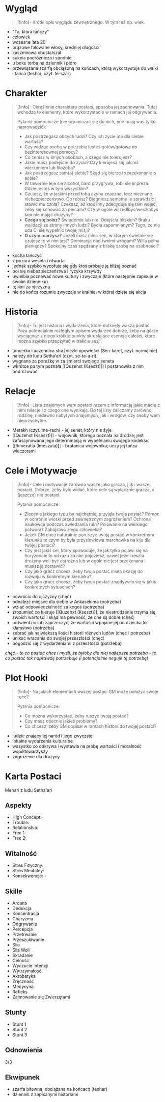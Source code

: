 # Wygląd

>[!info]-
>Krótki opis wyglądu zewnętrznego. W tym też np. wiek.

- "Ta, która tańczy"
- człowiek
- wczesne lata 20'
- brązowe falowane włosy, średniej długości
- kaszmirowa chusta/szal
- suknia podróżnicza i spodnie
- u boku torba na dziennik i pióro
- przewiązana szarfą obciążoną na końcach, którą wykorzystuje do walki i tańca (teshar, czyt. te-szar)
# Charakter

>[!info]-
>Określenie charakteru postaci, sposobu jej zachowania. Tutaj wchodzą te elementy, które wykorzystacie w ramach jej odgrywania. 
>
>Pytania pomocnicze (nie ograniczać się do nich, one mają was tylko naprowadzić):
>- Jak postrzegasz obcych ludzi? Czy ich życie ma dla ciebie wartość? 
>- Czy widząc osobę w potrzebie jesteś gotów/gotowa do bezinteresownej pomocy?
>- Co cenisz w innych osobach, a czego nie tolerujesz?
>- Jakie masz podejście do życia? Czy kierujesz się jakimś wierzeniem lub filozofią?
>- Jak postrzegasz sam(a) siebie? Skąd się bierze to przekonanie o sobie?
>- W tawernie leje się alcohol, bard przygrywa, robi się impreza. Gdzie jesteś w tym wszystkim?
>- Czujesz, że w jaskini przed tobą czyha znaczne, lecz nieznane niebezpieczeństwo. Co robisz? Biegniesz samemu je sprawdzić i stawić mu czoła? Czekasz, aż ktoś inny zdecyduje się tam wejść, żeby się schować za plecami? Czy w ogóle wszedłbyś/weszłabyś tam nie mając drużyny?
>- **Czego się boisz?** Świadomie lub nie. Odejścia bliskich? Braku walidacji ze strony innych ludzi? Bycia zapomnianym? Tego, że nie uda Ci się wypełnić twojej misji?
>- **O czym marzysz?** Jeżeli masz mieć sen, w którym świetnie się czujesz to w nim jest? Dominacja nad twoimi wrogami? Willa pełna pieniędzy? Spokojny czas spędzany z bliską osobą na osobności? 

- kocha tańczyć
- z pozoru wesoła i otwarta
- jednak szybko wycofuje się gdy ktoś próbuje ją bliżej poznać
- boi się niebezpieczeństwa i ryzyka krzywdy
- uwielbia poznawać nowe kultury i zwyczaje (które następnie zapisuje w swoim dzienniku)
- tęskni za ojczyzną
- nie do końca rozumie zwyczaje w krainie, w której dzieje się akcja
# Historia

>[!info]-
>Tu jest historia i wydarzenia, które dotknęły waszą postać. Poza potencjalnie rozległym opisem wydarzeń dobrze, żeby na górze wyciągnąć z niego krótkie punkty określające esencję całości, które można szybko przeczytać w trakcie sesji.

- tancerka i uczennica strażniczki opowieści (Sen-karet, czyt. normalnie)
- należy do ludu Setha'ari (czyt. se-ta-a-ri)
- wygnana za porażkę w za śmierci swojego seneta
- wkrótce po tym poznała [[Quzehxt (Kseszt)]] i postanowiła z nim podróżować
# Relacje

>[!info]-
>Lista znajomych wam postaci razem z informacją jakie macie z nimi relacje i z czego one wynikają. Do tej listy zaliczamy zarówno rodzinę, niedawno nabytych znajomych, jak i wrogów, czy osoby wam nieprzychylne.

- Merakh (czyt. me-rach) - jej senet, który nie żyje
- [[Quzehxt (Kseszt)]] - wojownik, którego poznała na drodze; jest zafascynowana jego determinacją w wypełnianiu swojego kodeksu
- [[Ihmexatla (Imeszata)]] - bratanica wojownika; uczy jej tańca wieczorami
# Cele i Motywacje

>[!info]-
>Cele i motywacje zarówno wasze jako gracza, jak i waszej postaci. Dobrze, żeby było widać, które cele są wyłącznie gracza, a (jeszcze) nie postaci.
>
>Pytania pomocnicze:
>- Zlecenie jakiego typu by najchętniej przyjęła twoja postać? Pomoc w ochronie wioski przed zewnętrznym zagrożeniem? Ochrona naukowca podczas zwiedzania ruin? Polowanie na wielkiego potwora? Zabójstwo złego człowieka? 
>- Jeżeli GM chce naturalnie poruszyć twoją postać w konkretnym kierunku to czym by była przysłowiowa marchewka na kiju dla twojej postaci?
>- Czy jest jakiś cel, który spowoduje, że jak tylko pojawi się na horyzoncie to od razu za nim pójdziesz, nawet jeżeli reszta drużyny woli być ostrożna lub w ogóle nie jest przekonana i musisz ją zostawić? 
>- Czy jako gracz chcesz, żeby twoja postać miała okazję do rozwoju w konkretnym kierunku?
>- Czy jako gracz chcesz, żeby twoja postać znajdywała się w jakiś konkretnych sytuacjach?

- powrócić do ojczyzny (chęć) 
- odnalezć miejsce dla siebie w Ankasekima (potrzeba)
- wziąć odpowiedzialność za kogoś (potrzeba)
- zrozumieć co kieruje [[Quzehxt (Kseszt)]], że niestrudzenie trzyma się swoich wartości i skąd ma pewność, że one są dobre (chęć)
- potwierdzić lub zaprzeczyć, że wartości wpajane jej od dziecka to kłamstwo (potrzeba)
- zebrać jak największą ilości historii różnych ludów (chęć i potrzeba)
- unikać wracania do swojej przeszłości (chęć)
- pogodzić się z wydarzeniami z przeszłości (potrzeba)

*chęć - to co postać chce i myśli, że byłoby dla niej najlepsze*
*potrzeba - to co postać tak naprawdę potrzebuje (i potencjalnie neguje tę potrzebę)*

# Plot Hooki

>[!info]-
>Na jakich elementach waszej postaci GM może położyć swoje ręce? 
>
>Pytania pomocnicze:
>- Co można wykorzystać, żeby ruszyć twoją postać? 
>- Czy masz obecnie jakieś problemy?
>- Co chcesz, żeby GM dopisał w ramach historii do twojej postaci?

- ludzie znający jej naród i jego zwyczaje
- lokalne wydarzenia kulturalne
- wszystko co odkrywa i wystawia na próbę wartości i moralność współtowarzyszy
- zagrożenie dla drużyny

# Karta Postaci
Menari z ludu Setha'ari
## Aspekty
- High Concept: 
- Trouble: 
- Relationship: 
- Free 1: 
- Free 2:
## Witalność
- Stres Fizyczny: 
- Stres Mentalny: 
- Konsekwencje: -
## Skille
- Arcana
- Dedukcja
- Koncentracja
- Charyzma
- Odgrywanie
- Percepcja
- Przetrwanie
- Przeszukiwanie
- Siła
- Siła Woli
- Skradanie
- Celność
- Wyczucie Intencji
- Wytrzymałość
- Akrobatyka
- Zręczność
- Medycyna
- Refleks
- Zajmowanie się Zwierzętami
## Stunty
- Stunt 1
- Stunt 2
- Stunt 3
## Odnowienia
3/3
## Ekwipunek 
- szarfa bitewna, obciążana na końcach (teshar)
- dziennik z zapisanymi historiami
